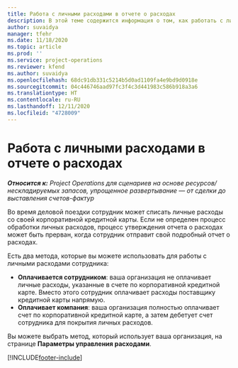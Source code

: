 ```yaml
---
title: Работа с личными расходами в отчете о расходах
description: В этой теме содержится информация о том, как работать с личными расходами, которые несут сотрудники во время деловых поездок.
author: suvaidya
manager: tfehr
ms.date: 11/18/2020
ms.topic: article
ms.prod: ''
ms.service: project-operations
ms.reviewer: kfend
ms.author: suvaidya
ms.openlocfilehash: 68dc91db331c5214b5d0ad1109fa4e9bd9d0918e
ms.sourcegitcommit: 04c446746aad97fc3f4c3d441983c586b918a3a6
ms.translationtype: HT
ms.contentlocale: ru-RU
ms.lasthandoff: 12/11/2020
ms.locfileid: "4728009"
---
```

# <a name="work-with-personal-expenses-on-an-expense-report"></a>Работа с личными расходами в отчете о расходах

_**Относится к:** Project Operations для сценариев на основе ресурсов/нескладируемых запасов, упрощенное развертывание — от сделки до выставления счетов-фактур_

Во время деловой поездки сотрудник может списать личные расходы со своей корпоративной кредитной карты. Если не определен процесс обработки личных расходов, процесс утверждения отчета о расходах может быть прерван, когда сотрудник отправит свой подробный отчет о расходах.

Есть два метода, которые вы можете использовать для работы с личными расходами сотрудника:

  - **Оплачивается сотрудником**: ваша организация не оплачивает личные расходы, указанные в счете по корпоративной кредитной карте. Вместо этого сотрудник оплачивает расходы поставщику кредитной карты напрямую. 
  - **Оплачивает компания**: ваша организация полностью оплачивает счет по корпоративной кредитной карте, а затем дебетует счет сотрудника для покрытия личных расходов.

Вы можете выбрать метод, который использует ваша организация, на странице **Параметры управления расходами**.


[!INCLUDE[footer-include](../includes/footer-banner.md)]